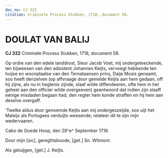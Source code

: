 ```yaml
---
doc_no: CJ 322
citation: Criminele Process Stukken, 1718, document 58.
---
```


# DOULAT VAN BALIJ

**CJ 322** Criminele Process Stukken, 1718, document 58.

Op ordre van den edele landdrost, Sieur Jacob Voet, mij ondergeteeckende, ten bijweesen van den adsistent Johannes Keijts, vervoegt hebbende ten huijse en woonplaatse van den Ternataansen prins, Daije Mosis genaamt, soo heeft denzelven (op affvraage door gemelde Keijts aan hem gedaan, off hij zijne, als nu in hegtenis zijnde, slaaf wilde diffendeeren, ofte hem in het geheel aan den officier wilde overgeeven) geantwoord dat indien zijn slaaff eenige misdaden begaan had, den regter hem konde straffen en hij hem aan deselve overgaff.

’Twelke aldus door genoemde Keijts aan mij ondergeszeijde, soo uijt het Maleijs als Portugees verduijts weesende, relateer dit te sijn mijn wedervaaren.

Cabo de Goede Hoop, den 28^e^ September 1718.

Door mijn \[sic\], gereghtsboode, \[get.\] Sn. Witmont.

Als getuijgen, \[get.\] J. Keijts.